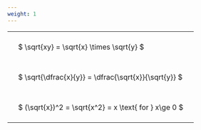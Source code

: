 ```yaml
---
weight: 1
---
```


<style type="text/css">
#T_4ac94 th.col_heading {
  text-align: left;
  font-size: 1em;
}
#T_4ac94 td {
  text-align: left;
  font-size: 1em;
  padding: 1.5em;
}
</style>
<table id="T_4ac94">
  <thead>
  </thead>
  <tbody>
    <tr>
      <td id="T_4ac94_row0_col0" class="data row0 col0" >$ \sqrt{xy} = \sqrt{x} \times \sqrt{y} $</td>
    </tr>
    <tr>
      <td id="T_4ac94_row1_col0" class="data row1 col0" >$ \sqrt{\dfrac{x}{y}} = \dfrac{\sqrt{x}}{\sqrt{y}} $</td>
    </tr>
    <tr>
      <td id="T_4ac94_row2_col0" class="data row2 col0" >$ (\sqrt{x})^2 = \sqrt{x^2} = x \text{ for } x\ge 0 $</td>
    </tr>
  </tbody>
</table>
